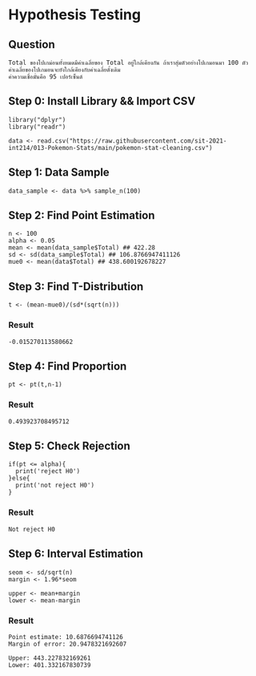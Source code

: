 # Hypothesis Testing
## Question
```
Total ของโปเกม่อนทั้งหมดมีค่าเฉลี่ยของ Total อยู่ใกล้เคียงกัน ถ้าเราสุ่มตัวอย่างโปเกมอนมา 100 ตัว 
ค่าเฉลี่ยของโปเกมอนจะยังใกล้เคียงกับค่าเฉลี่ยดั้งเดิม 
ค่าความเชื่อมั่นคือ 95 เปอร์เซ็นต์
```

## Step 0: Install Library && Import CSV
```
library("dplyr")
library("readr")

data <- read.csv("https://raw.githubusercontent.com/sit-2021-int214/013-Pokemon-Stats/main/pokemon-stat-cleaning.csv")
```

## Step 1: Data Sample
```
data_sample <- data %>% sample_n(100)
```

## Step 2: Find Point Estimation
```
n <- 100 
alpha <- 0.05
mean <- mean(data_sample$Total) ## 422.28
sd <- sd(data_sample$Total) ## 106.8766947411126
mue0 <- mean(data$Total) ## 438.600192678227
```

## Step 3: Find T-Distribution
```
t <- (mean-mue0)/(sd*(sqrt(n)))	
```
### Result
```
-0.015270113580662
```


## Step 4: Find Proportion
```
pt <- pt(t,n-1)
```
### Result
```
0.493923708495712
```

## Step 5: Check Rejection
```
if(pt <= alpha){
  print('reject H0')
}else{
  print('not reject H0')
}
```
### Result
```
Not reject H0
```

## Step 6: Interval Estimation
```
seom <- sd/sqrt(n)
margin <- 1.96*seom

upper <- mean+margin
lower <- mean-margin
```
### Result
```
Point estimate: 10.6876694741126
Margin of error: 20.9478321692607

Upper: 443.227832169261
Lower: 401.332167830739
```
